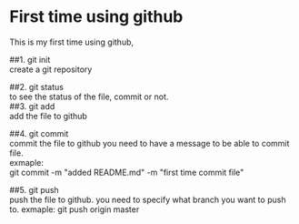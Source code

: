 #	First time using github

This is my first time using github,


##1.	git init<br>
	create a git repository<br>

##2.	git status<br>
	to see the status of the file, commit or not.<br>
##3.	git add<br>
	add the file to github

##4.	git commit<br>
	commit the file to github
	you need to have a message to be able to commit file.<br>
	exmaple:<br>
		git commit -m "added README.md" -m "first time commit file"

##5.	git push<br>
	push the file to github.
	you need to specify what branch you want to push to.
	exmaple:
		git push origin master

